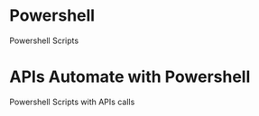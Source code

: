 # Powershell
Powershell Scripts

# APIs Automate with Powershell
Powershell Scripts with APIs calls
